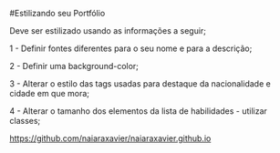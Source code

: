 #Estilizando seu Portfólio

Deve ser estilizado usando as informações a seguir;

1 - Definir fontes diferentes para o seu nome e para a descrição;

2 - Definir uma background-color;

3 - Alterar o estilo das tags usadas para destaque da nacionalidade e cidade em que mora;

4 - Alterar o tamanho dos elementos da lista de habilidades - utilizar classes;


https://github.com/naiaraxavier/naiaraxavier.github.io
